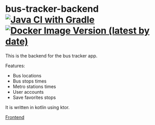 # bus-tracker-backend [![Java CI with Gradle](https://github.com/xBaank/bus-tracker-back/actions/workflows/gradle.yml/badge.svg)](https://github.com/xBaank/bus-tracker-back/actions/workflows/gradle.yml) [![Docker Image Version (latest by date)](https://img.shields.io/docker/v/xbank/bus_tracker_api)](https://hub.docker.com/repository/docker/xbank/bus_tracker_api/general)

This is the backend for the bus tracker app.

Features: 
- Bus locations
- Bus stops times
- Metro stations times
- User accounts
- Save favorites stops

It is written in kotlin using ktor.

[Frontend](https://github.com/xBaank/bus-tracker-front)
